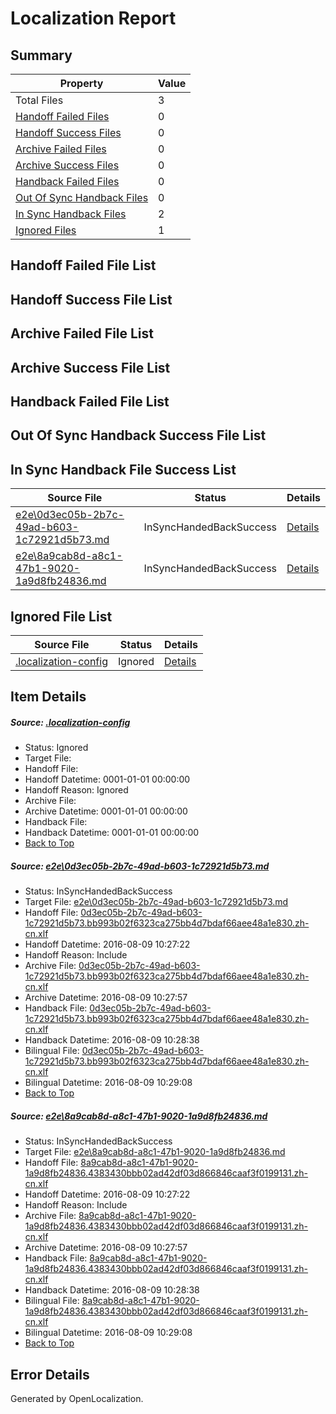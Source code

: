 # <a name='report-top'></a> Localization Report

## Summary
 Property | Value 
 -------- | ----- 
 Total Files | 3
[ Handoff Failed Files ](#handoff-failed-list)| 0
[ Handoff Success Files ](#handoff-success-list)| 0
[ Archive Failed Files ](#archive-failed-list)| 0
[ Archive Success Files ](#archive-success-list)| 0
[ Handback Failed Files ](#handback-failed-list)| 0
[ Out Of Sync Handback Files ](#outofsync-handback-success-list)| 0
[ In Sync Handback Files ](#insync-handback-success-list)| 2
[ Ignored Files ](#ignored-list)| 1

## <a name='handoff-failed-list'></a> Handoff Failed File List

## <a name='handoff-success-list'></a> Handoff Success File List

## <a name='archive-failed-list'></a> Archive Failed File List

## <a name='archive-success-list'></a> Archive Success File List

## <a name='handback-failed-list'></a> Handback Failed File List

## <a name='outofsync-handback-success-list'></a> Out Of Sync Handback Success File List

## <a name='insync-handback-success-list'></a> In Sync Handback File Success List
 Source File | Status | Details 
 ----------- | ------ | ------- 
 [e2e\0d3ec05b-2b7c-49ad-b603-1c72921d5b73.md](https://github.com/OpenLocalizationTestOrg/oltest/blob/4a99f26108226dacb8f2a00acad774c1f3d7151c/e2e/0d3ec05b-2b7c-49ad-b603-1c72921d5b73.md) | InSyncHandedBackSuccess | [Details](#de94e0d1093dd1b22dd3c0070ffff324efb2bf9a1)
 [e2e\8a9cab8d-a8c1-47b1-9020-1a9d8fb24836.md](https://github.com/OpenLocalizationTestOrg/oltest/blob/4a99f26108226dacb8f2a00acad774c1f3d7151c/e2e/8a9cab8d-a8c1-47b1-9020-1a9d8fb24836.md) | InSyncHandedBackSuccess | [Details](#699f43fb729db42e105baa82bedc8e60008128002)

## <a name='ignored-list'></a> Ignored File List
 Source File | Status | Details 
 ----------- | ------ | ------- 
 [.localization-config](https://github.com/OpenLocalizationTestOrg/oltest/blob/4a99f26108226dacb8f2a00acad774c1f3d7151c/.localization-config) | Ignored | [Details](#3d4f252ac210baf56311d7e97dcc2db10974dbd20)

## Item Details
##### <a name='3d4f252ac210baf56311d7e97dcc2db10974dbd20'></a> Source: [.localization-config](https://github.com/OpenLocalizationTestOrg/oltest/blob/4a99f26108226dacb8f2a00acad774c1f3d7151c/.localization-config)
* Status: Ignored
* Target File: 
* Handoff File: 
* Handoff Datetime: 0001-01-01 00:00:00
* Handoff Reason: Ignored
* Archive File: 
* Archive Datetime: 0001-01-01 00:00:00
* Handback File: 
* Handback Datetime: 0001-01-01 00:00:00
* [Back to Top](#report-top)

##### <a name='de94e0d1093dd1b22dd3c0070ffff324efb2bf9a1'></a> Source: [e2e\0d3ec05b-2b7c-49ad-b603-1c72921d5b73.md](https://github.com/OpenLocalizationTestOrg/oltest/blob/4a99f26108226dacb8f2a00acad774c1f3d7151c/e2e/0d3ec05b-2b7c-49ad-b603-1c72921d5b73.md)
* Status: InSyncHandedBackSuccess
* Target File: [e2e\0d3ec05b-2b7c-49ad-b603-1c72921d5b73.md](https://github.com/OpenLocalizationTestOrg/ol-test-zhcn/blob/38b50bbb99bceabe6b9810289f25a22576c517d0/e2e/0d3ec05b-2b7c-49ad-b603-1c72921d5b73.md)
* Handoff File: [0d3ec05b-2b7c-49ad-b603-1c72921d5b73.bb993b02f6323ca275bb4d7bdaf66aee48a1e830.zh-cn.xlf](https://github.com/OpenLocalizationTestOrg/olhandoff-e2e/blob/03c57d0902d2f1a58b125f9a2eeebe8f791573c2/ol-handoff/OpenLocalizationTestOrg/ol-test-zhcn/ci/ht/0d3ec05b-2b7c-49ad-b603-1c72921d5b73.bb993b02f6323ca275bb4d7bdaf66aee48a1e830.zh-cn.xlf)
* Handoff Datetime: 2016-08-09 10:27:22
* Handoff Reason: Include
* Archive File: [0d3ec05b-2b7c-49ad-b603-1c72921d5b73.bb993b02f6323ca275bb4d7bdaf66aee48a1e830.zh-cn.xlf](https://github.com/OpenLocalizationTestOrg/olhandoff-e2e/blob/874f378ac65d43fda5bfb5ee08737a281955e24a/ol-archive/OpenLocalizationTestOrg/ol-test-zhcn/ci/ht/0d3ec05b-2b7c-49ad-b603-1c72921d5b73.bb993b02f6323ca275bb4d7bdaf66aee48a1e830.zh-cn.xlf)
* Archive Datetime: 2016-08-09 10:27:57
* Handback File: [0d3ec05b-2b7c-49ad-b603-1c72921d5b73.bb993b02f6323ca275bb4d7bdaf66aee48a1e830.zh-cn.xlf](https://github.com/OpenLocalizationTestOrg/olhandback-e2e/blob/af40d762102aed2f8cd3fb762025c51ec5308731/ol-handback/OpenLocalizationTestOrg/ol-test-zhcn/ci/ht/0d3ec05b-2b7c-49ad-b603-1c72921d5b73.bb993b02f6323ca275bb4d7bdaf66aee48a1e830.zh-cn.xlf)
* Handback Datetime: 2016-08-09 10:28:38
* Bilingual File: [0d3ec05b-2b7c-49ad-b603-1c72921d5b73.bb993b02f6323ca275bb4d7bdaf66aee48a1e830.zh-cn.xlf](https://github.com/OpenLocalizationTestOrg/olhandback-e2e/blob/af40d762102aed2f8cd3fb762025c51ec5308731/ol-handback/OpenLocalizationTestOrg/ol-test-zhcn/ci/ht/0d3ec05b-2b7c-49ad-b603-1c72921d5b73.bb993b02f6323ca275bb4d7bdaf66aee48a1e830.zh-cn.xlf)
* Bilingual Datetime: 2016-08-09 10:29:08
* [Back to Top](#report-top)

##### <a name='699f43fb729db42e105baa82bedc8e60008128002'></a> Source: [e2e\8a9cab8d-a8c1-47b1-9020-1a9d8fb24836.md](https://github.com/OpenLocalizationTestOrg/oltest/blob/4a99f26108226dacb8f2a00acad774c1f3d7151c/e2e/8a9cab8d-a8c1-47b1-9020-1a9d8fb24836.md)
* Status: InSyncHandedBackSuccess
* Target File: [e2e\8a9cab8d-a8c1-47b1-9020-1a9d8fb24836.md](https://github.com/OpenLocalizationTestOrg/ol-test-zhcn/blob/38b50bbb99bceabe6b9810289f25a22576c517d0/e2e/8a9cab8d-a8c1-47b1-9020-1a9d8fb24836.md)
* Handoff File: [8a9cab8d-a8c1-47b1-9020-1a9d8fb24836.4383430bbb02ad42df03d866846caaf3f0199131.zh-cn.xlf](https://github.com/OpenLocalizationTestOrg/olhandoff-e2e/blob/03c57d0902d2f1a58b125f9a2eeebe8f791573c2/ol-handoff/OpenLocalizationTestOrg/ol-test-zhcn/ci/ht/8a9cab8d-a8c1-47b1-9020-1a9d8fb24836.4383430bbb02ad42df03d866846caaf3f0199131.zh-cn.xlf)
* Handoff Datetime: 2016-08-09 10:27:22
* Handoff Reason: Include
* Archive File: [8a9cab8d-a8c1-47b1-9020-1a9d8fb24836.4383430bbb02ad42df03d866846caaf3f0199131.zh-cn.xlf](https://github.com/OpenLocalizationTestOrg/olhandoff-e2e/blob/874f378ac65d43fda5bfb5ee08737a281955e24a/ol-archive/OpenLocalizationTestOrg/ol-test-zhcn/ci/ht/8a9cab8d-a8c1-47b1-9020-1a9d8fb24836.4383430bbb02ad42df03d866846caaf3f0199131.zh-cn.xlf)
* Archive Datetime: 2016-08-09 10:27:57
* Handback File: [8a9cab8d-a8c1-47b1-9020-1a9d8fb24836.4383430bbb02ad42df03d866846caaf3f0199131.zh-cn.xlf](https://github.com/OpenLocalizationTestOrg/olhandback-e2e/blob/af40d762102aed2f8cd3fb762025c51ec5308731/ol-handback/OpenLocalizationTestOrg/ol-test-zhcn/ci/ht/8a9cab8d-a8c1-47b1-9020-1a9d8fb24836.4383430bbb02ad42df03d866846caaf3f0199131.zh-cn.xlf)
* Handback Datetime: 2016-08-09 10:28:38
* Bilingual File: [8a9cab8d-a8c1-47b1-9020-1a9d8fb24836.4383430bbb02ad42df03d866846caaf3f0199131.zh-cn.xlf](https://github.com/OpenLocalizationTestOrg/olhandback-e2e/blob/af40d762102aed2f8cd3fb762025c51ec5308731/ol-handback/OpenLocalizationTestOrg/ol-test-zhcn/ci/ht/8a9cab8d-a8c1-47b1-9020-1a9d8fb24836.4383430bbb02ad42df03d866846caaf3f0199131.zh-cn.xlf)
* Bilingual Datetime: 2016-08-09 10:29:08
* [Back to Top](#report-top)


## Error Details

Generated by OpenLocalization.
